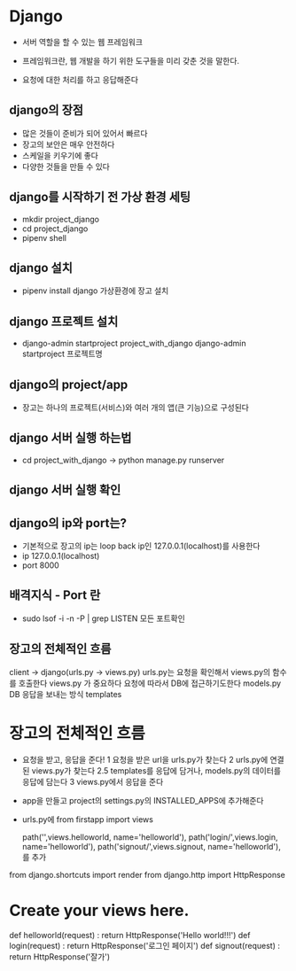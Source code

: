 # Django

* 서버 역할을 할 수 있는 웹 프레임워크

* 프레임워크란, 웹 개발을 하기 위한 도구들을 미리 갖춘 것을 말한다.

* 요청에 대한 처리를 하고 응답해준다

## django의 장점

* 많은 것들이 준비가 되어 있어서 빠르다
* 장고의 보안은 매우 안전하다
* 스케일을 키우기에 좋다
* 다양한 것들을 만들 수 있다

## django를 시작하기 전 가상 환경 세팅

* mkdir project_django
* cd project_django
* pipenv shell

## django 설치

* pipenv install django
가상환경에 장고 설치

## django 프로젝트 설치
* django-admin startproject project_with_django
django-admin startproject 프로젝트명


## django의 project/app
* 장고는 하나의 프로젝트(서비스)와 여러 개의 앱(큰 기능)으로 구성된다

## django 서버 실행 하는법
* cd project_with_django -> python manage.py runserver

## django 서버 실행 확인


## django의 ip와  port는?

* 기본적으로 장고의 ip는 loop back ip인 127.0.0.1(localhost)를 사용한다
* ip 127.0.0.1(localhost)
* port 8000

## 배격지식 - Port 란

* sudo lsof -i -n -P | grep LISTEN
모든 포트확인

## 장고의 전체적인 흐름

client -> django(urls.py -> views.py)
urls.py는 요청을 확인해서 views.py의 함수를 호출한다
views.py 가 중요하다
요청에 따라서 DB에 접근하기도한다
models.py DB
응답을 보내는 방식
templates

# 장고의 전체적인 흐름
* 요청을 받고, 응답을 준다!
  1 요청을 받은 url을 urls.py가 찾는다
  2 urls.py에 연결된 views.py가 찾는다
  2.5 templates를 응답에 담거나, models.py의 데이터를 응답에 담는다
  3 views.py에서 응답을 준다
  
* app을 만들고 project의 settings.py의 INSTALLED_APPS에 추가해준다
* urls.py에
from firstapp import views

    path('',views.helloworld, name='helloworld'),
    path('login/',views.login, name='helloworld'),
    path('signout/',views.signout, name='helloworld'),
를 추가

from django.shortcuts import render
from django.http import HttpResponse

# Create your views here.
def helloworld(request) :
    return HttpResponse('Hello world!!!')
def login(request) :
    return HttpResponse('로그인 페이지')
def signout(request) :
    return HttpResponse('잘가')
